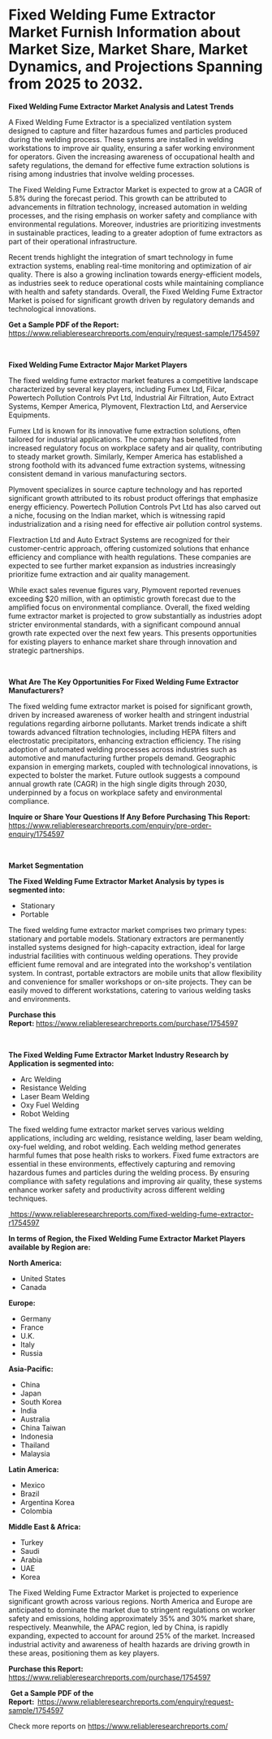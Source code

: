 <p><h1>Fixed Welding Fume Extractor Market Furnish Information about Market Size, Market Share, Market Dynamics, and Projections Spanning from 2025 to 2032.</h1></p><p><strong>Fixed Welding Fume Extractor Market Analysis and Latest Trends</strong></p>
<p><p>A Fixed Welding Fume Extractor is a specialized ventilation system designed to capture and filter hazardous fumes and particles produced during the welding process. These systems are installed in welding workstations to improve air quality, ensuring a safer working environment for operators. Given the increasing awareness of occupational health and safety regulations, the demand for effective fume extraction solutions is rising among industries that involve welding processes.</p><p>The Fixed Welding Fume Extractor Market is expected to grow at a CAGR of 5.8% during the forecast period. This growth can be attributed to advancements in filtration technology, increased automation in welding processes, and the rising emphasis on worker safety and compliance with environmental regulations. Moreover, industries are prioritizing investments in sustainable practices, leading to a greater adoption of fume extractors as part of their operational infrastructure.</p><p>Recent trends highlight the integration of smart technology in fume extraction systems, enabling real-time monitoring and optimization of air quality. There is also a growing inclination towards energy-efficient models, as industries seek to reduce operational costs while maintaining compliance with health and safety standards. Overall, the Fixed Welding Fume Extractor Market is poised for significant growth driven by regulatory demands and technological innovations.</p></p>
<p><strong>Get a Sample PDF of the Report:&nbsp;</strong> <a href="https://www.reliableresearchreports.com/enquiry/request-sample/1754597?utm_campaign=120&utm_medium=2&utm_source=Github&utm_content=ia&utm_term=27022025&utm_id=fixed-welding-fume-extractor">https://www.reliableresearchreports.com/enquiry/request-sample/1754597</a></p>
<p>&nbsp;</p>
<p><strong>Fixed Welding Fume Extractor Major Market Players</strong></p>
<p><p>The fixed welding fume extractor market features a competitive landscape characterized by several key players, including Fumex Ltd, Filcar, Powertech Pollution Controls Pvt Ltd, Industrial Air Filtration, Auto Extract Systems, Kemper America, Plymovent, Flextraction Ltd, and Aerservice Equipments. </p><p>Fumex Ltd is known for its innovative fume extraction solutions, often tailored for industrial applications. The company has benefited from increased regulatory focus on workplace safety and air quality, contributing to steady market growth. Similarly, Kemper America has established a strong foothold with its advanced fume extraction systems, witnessing consistent demand in various manufacturing sectors.</p><p>Plymovent specializes in source capture technology and has reported significant growth attributed to its robust product offerings that emphasize energy efficiency. Powertech Pollution Controls Pvt Ltd has also carved out a niche, focusing on the Indian market, which is witnessing rapid industrialization and a rising need for effective air pollution control systems.</p><p>Flextraction Ltd and Auto Extract Systems are recognized for their customer-centric approach, offering customized solutions that enhance efficiency and compliance with health regulations. These companies are expected to see further market expansion as industries increasingly prioritize fume extraction and air quality management.</p><p>While exact sales revenue figures vary, Plymovent reported revenues exceeding $20 million, with an optimistic growth forecast due to the amplified focus on environmental compliance. Overall, the fixed welding fume extractor market is projected to grow substantially as industries adopt stricter environmental standards, with a significant compound annual growth rate expected over the next few years. This presents opportunities for existing players to enhance market share through innovation and strategic partnerships.</p></p>
<p>&nbsp;</p>
<p><strong>What Are The Key Opportunities For Fixed Welding Fume Extractor Manufacturers?</strong></p>
<p><p>The fixed welding fume extractor market is poised for significant growth, driven by increased awareness of worker health and stringent industrial regulations regarding airborne pollutants. Market trends indicate a shift towards advanced filtration technologies, including HEPA filters and electrostatic precipitators, enhancing extraction efficiency. The rising adoption of automated welding processes across industries such as automotive and manufacturing further propels demand. Geographic expansion in emerging markets, coupled with technological innovations, is expected to bolster the market. Future outlook suggests a compound annual growth rate (CAGR) in the high single digits through 2030, underpinned by a focus on workplace safety and environmental compliance.</p></p>
<p><strong>Inquire or Share Your Questions If Any Before Purchasing This Report:</strong> <a href="https://www.reliableresearchreports.com/enquiry/pre-order-enquiry/1754597?utm_campaign=120&utm_medium=2&utm_source=Github&utm_content=ia&utm_term=27022025&utm_id=fixed-welding-fume-extractor">https://www.reliableresearchreports.com/enquiry/pre-order-enquiry/1754597</a></p>
<p>&nbsp;</p>
<p><strong>Market Segmentation</strong></p>
<p><strong>The Fixed Welding Fume Extractor Market Analysis by types is segmented into:</strong></p>
<p><ul><li>Stationary</li><li>Portable</li></ul></p>
<p><p>The fixed welding fume extractor market comprises two primary types: stationary and portable models. Stationary extractors are permanently installed systems designed for high-capacity extraction, ideal for large industrial facilities with continuous welding operations. They provide efficient fume removal and are integrated into the workshop's ventilation system. In contrast, portable extractors are mobile units that allow flexibility and convenience for smaller workshops or on-site projects. They can be easily moved to different workstations, catering to various welding tasks and environments.</p></p>
<p><strong>Purchase this Report:&nbsp;</strong><a href="https://www.reliableresearchreports.com/purchase/1754597?utm_campaign=120&utm_medium=2&utm_source=Github&utm_content=ia&utm_term=27022025&utm_id=fixed-welding-fume-extractor">https://www.reliableresearchreports.com/purchase/1754597</a></p>
<p>&nbsp;</p>
<p><strong>The Fixed Welding Fume Extractor Market Industry Research by Application is segmented into:</strong></p>
<p><ul><li>Arc Welding</li><li>Resistance Welding</li><li>Laser Beam Welding</li><li>Oxy Fuel Welding</li><li>Robot Welding</li></ul></p>
<p><p>The fixed welding fume extractor market serves various welding applications, including arc welding, resistance welding, laser beam welding, oxy-fuel welding, and robot welding. Each welding method generates harmful fumes that pose health risks to workers. Fixed fume extractors are essential in these environments, effectively capturing and removing hazardous fumes and particles during the welding process. By ensuring compliance with safety regulations and improving air quality, these systems enhance worker safety and productivity across different welding techniques.</p></p>
<p><a href="https://www.reliableresearchreports.com/fixed-welding-fume-extractor-r1754597?utm_campaign=120&utm_medium=2&utm_source=Github&utm_content=ia&utm_term=27022025&utm_id=fixed-welding-fume-extractor">&nbsp;https://www.reliableresearchreports.com/fixed-welding-fume-extractor-r1754597</a></p>
<p><strong>In terms of Region, the Fixed Welding Fume Extractor Market Players available by Region are:</strong></p>
<p>
    <p> <strong> North America: </strong>
        <ul>
            <li>United States</li>
            <li>Canada</li>
        </ul>
        </p> 
    <p> <strong> Europe: </strong>
        <ul>
            <li>Germany</li>
            <li>France</li>
            <li>U.K.</li>
            <li>Italy</li>
            <li>Russia</li>
        </ul>
        </p> 
    <p> <strong> Asia-Pacific: </strong>
        <ul>
            <li>China</li>
            <li>Japan</li>
            <li>South Korea</li>
            <li>India</li>
            <li>Australia</li>
            <li>China Taiwan</li>
            <li>Indonesia</li>
            <li>Thailand</li>
            <li>Malaysia</li>
        </ul>
        </p> 
    <p> <strong> Latin America: </strong>
        <ul>
            <li>Mexico</li>
            <li>Brazil</li>
            <li>Argentina Korea</li>
            <li>Colombia</li>
        </ul>
        </p> 
    <p> <strong> Middle East & Africa: </strong>
        <ul>
            <li>Turkey</li>
            <li>Saudi</li>
            <li>Arabia</li>
            <li>UAE</li>
            <li>Korea</li>
        </ul>
    </p>
    </p>
<p><p>The Fixed Welding Fume Extractor Market is projected to experience significant growth across various regions. North America and Europe are anticipated to dominate the market due to stringent regulations on worker safety and emissions, holding approximately 35% and 30% market share, respectively. Meanwhile, the APAC region, led by China, is rapidly expanding, expected to account for around 25% of the market. Increased industrial activity and awareness of health hazards are driving growth in these areas, positioning them as key players.</p></p>
<p><strong>Purchase this Report: </strong><a href="https://www.reliableresearchreports.com/purchase/1754597?utm_campaign=120&utm_medium=2&utm_source=Github&utm_content=ia&utm_term=27022025&utm_id=fixed-welding-fume-extractor">https://www.reliableresearchreports.com/purchase/1754597</a></p>
<p>&nbsp;<strong>Get a Sample PDF of the Report:&nbsp;&nbsp;</strong><a href="https://www.reliableresearchreports.com/enquiry/request-sample/1754597?utm_campaign=120&utm_medium=2&utm_source=Github&utm_content=ia&utm_term=27022025&utm_id=fixed-welding-fume-extractor">https://www.reliableresearchreports.com/enquiry/request-sample/1754597</a></p>
<p><strong></strong></p>
<p>Check more reports on <a href="https://www.reliableresearchreports.com/?utm_campaign=120&utm_medium=2&utm_source=Github&utm_content=ia&utm_term=27022025&utm_id=fixed-welding-fume-extractor">https://www.reliableresearchreports.com/</a></p>